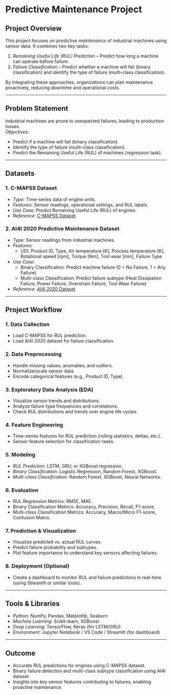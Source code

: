 # Predictive Maintenance Project

## Project Overview
This project focuses on *predictive maintenance* of industrial machines using sensor data. It combines two key tasks:  
1. *Remaining Useful Life (RUL) Prediction* – Predict how long a machine can operate before failure.  
2. *Failure Classification* – Predict whether a machine will fail (binary classification) and identify the type of failure (multi-class classification).

By integrating these approaches, organizations can plan maintenance proactively, reducing downtime and operational costs.

---

## Problem Statement
Industrial machines are prone to unexpected failures, leading to production losses.  
*Objectives:*  
- Predict if a machine will fail (binary classification).  
- Identify the type of failure (multi-class classification).  
- Predict the Remaining Useful Life (RUL) of machines (regression task).

---

## Datasets

### 1. C-MAPSS Dataset
- *Type:* Time-series data of engine units.  
- *Features:* Sensor readings, operational settings, and RUL labels.  
- *Use Case:* Predict Remaining Useful Life (RUL) of engines.  
- *Reference:* [C-MAPSS Dataset](https://data.nasa.gov/dataset/C-MAPSS-Aircraft-Engine-Sensor-Data/vrks-gjie)

### 2. AI4I 2020 Predictive Maintenance Dataset
- *Type:* Sensor readings from industrial machines.  
- *Features:* 
  - UDI, Product ID, Type, Air temperature [K], Process temperature [K], Rotational speed [rpm], Torque [Nm], Tool wear [min], Failure Type  
- *Use Case:* 
  - Binary Classification: Predict machine failure (0 = No Failure, 1 = Any Failure)  
  - Multi-class Classification: Predict failure subtype (Heat Dissipation Failure, Power Failure, Overstrain Failure, Tool Wear Failure)  
- *Reference:* [AI4I 2020 Dataset](https://www.kaggle.com/datasets/shivamb/ai4i-2020-predictive-maintenance-dataset)

---

## Project Workflow

### 1. Data Collection
- Load C-MAPSS for RUL prediction.  
- Load AI4I 2020 dataset for failure classification.

### 2. Data Preprocessing
- Handle missing values, anomalies, and outliers.  
- Normalize/scale sensor data.  
- Encode categorical features (e.g., Product ID, Type).  

### 3. Exploratory Data Analysis (EDA)
- Visualize sensor trends and distributions.  
- Analyze failure type frequencies and correlations.  
- Check RUL distributions and trends over engine life cycles.

### 4. Feature Engineering
- Time-series features for RUL prediction (rolling statistics, deltas, etc.).  
- Sensor feature selection for classification tasks.

### 5. Modeling
- *RUL Prediction:* LSTM, GRU, or XGBoost regression.  
- *Binary Classification:* Logistic Regression, Random Forest, XGBoost.  
- *Multi-class Classification:* Random Forest, XGBoost, Neural Networks.

### 6. Evaluation
- RUL Regression Metrics: RMSE, MAE.  
- Binary Classification Metrics: Accuracy, Precision, Recall, F1-score.  
- Multi-class Classification Metrics: Accuracy, Macro/Micro F1-score, Confusion Matrix.

### 7. Prediction & Visualization
- Visualize predicted vs. actual RUL curves.  
- Predict failure probability and subtypes.  
- Plot feature importance to understand key sensors affecting failures.

### 8. Deployment (Optional)
- Create a dashboard to monitor RUL and failure predictions in real-time (using Streamlit or similar tools).

---

## Tools & Libraries
- *Python:* NumPy, Pandas, Matplotlib, Seaborn  
- *Machine Learning:* Scikit-learn, XGBoost  
- *Deep Learning:* TensorFlow, Keras (for LSTM/GRU)  
- *Environment:* Jupyter Notebook / VS Code / Streamlit (for dashboard)

---

## Outcome
- Accurate RUL predictions for engines using C-MAPSS dataset.  
- Binary failure detection and multi-class subtype classification using AI4I dataset.  
- Insights into key sensor features contributing to failures, enabling proactive maintenance.
